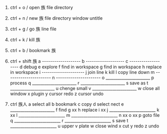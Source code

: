 1. ctrl + o / open 族
file
directory
2. ctrl + n / new 族
file
directory
window
untitle
3. ctrl + g / go 族
line
file
4. ctrl + k / kill 族

5. ctrl + b / bookmark 族

5. ctrl + shift 族
a -------------------
b -------------------
c -------------------
d debug
e explore
f find in workspace
g find in workspace
h replace in workspace
i ---------------------
j join line
k kill
l copy line down
m ----------------------
n ----------------------
o ______________________
p process
q ______________________
r ______________________
s save as
t ______________________
u chenge small
v ______________________
w close all window
x plugin
y cursor redo
z cursor undo
5. ctrl 族人
a select all
b bookmark
c copy
d select nect
e ______________________
f find
g xx
h replace
i xx
j _______________________
k xx
l _______________________
m _______________________
n xx
o xx
p goto file
q _______________________
r _______________________
s save
t _______________________
u upper
v plate
w close wind
x cut
y redo
z undo
